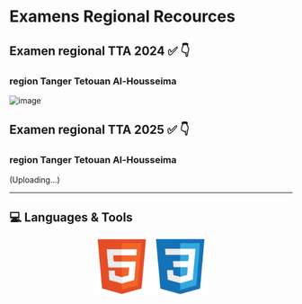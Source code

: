 # Examens Regional Recources

## Examen regional TTA 2024 ✅ 👇
### region Tanger Tetouan Al-Housseima
![image](https://github.com/user-attachments/assets/f9e05046-3814-4072-9919-773b2ed3647b)

## Examen regional TTA 2025 ✅ 👇
### region Tanger Tetouan Al-Housseima
(Uploading...)

---

## 💻 Languages & Tools

<p align="center">
    <img src="https://raw.githubusercontent.com/devicons/devicon/master/icons/html5/html5-original.svg" alt="HTML5" style="width:20%; max-width:100px;"/>
    <img src="https://raw.githubusercontent.com/devicons/devicon/master/icons/css3/css3-original.svg" alt="CSS3" style="width:20%; max-width:100px;"/>
</p>
